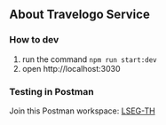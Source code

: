 ## About Travelogo Service

### How to dev

1. run the command `npm run start:dev`
2. open http://localhost:3030

### Testing in Postman
Join this Postman workspace:
[LSEG-TH](https://app.getpostman.com/join-team?invite_code=87fbfa66b16956a929013677f23e7894&target_code=55f4e2a3100a027658ec308613405922)
